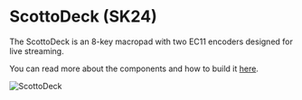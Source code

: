# ScottoDeck (SK24)

The ScottoDeck is an 8-key macropad with two EC11 encoders designed for live streaming.

You can read more about the components and how to build it [here](https://scottokeebs.com/blogs/macropads/scottodeck-handwired-macropad).

![ScottoDeck](https://i.imgur.com/xUl70qqh.jpeg)
